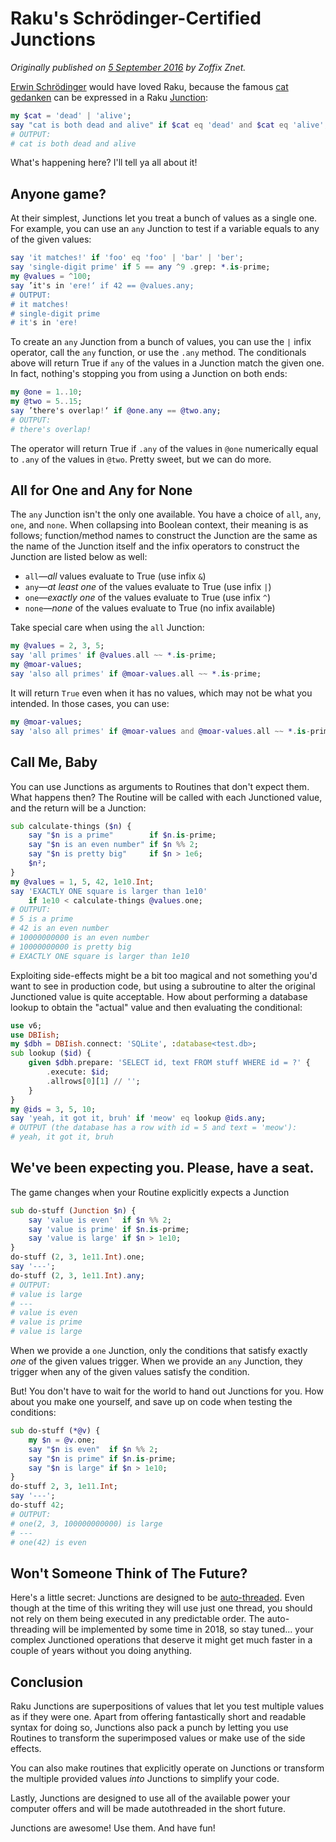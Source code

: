 # Raku's Schrödinger-Certified Junctions
    
*Originally published on [5 September 2016](https://perl6.party//post/Perl-6-Schrodinger-Certified-Junctions) by Zoffix Znet.*

[Erwin Schrödinger](https://en.wikipedia.org/wiki/Erwin_Schr%C3%B6dinger) would have loved Raku, because the famous [cat gedanken](https://en.wikipedia.org/wiki/Schr%C3%B6dinger%27s_cat) can be expressed in a Raku [Junction](https://docs.raku.org/type/Junction):

```` raku
my $cat = 'dead' | 'alive';
say "cat is both dead and alive" if $cat eq 'dead' and $cat eq 'alive';
# OUTPUT:
# cat is both dead and alive
````

What's happening here? I'll tell ya all about it!

## Anyone game?

At their simplest, Junctions let you treat a bunch of values as a single one.  For example, you can use an `any` Junction to test if a variable equals to any of the given values:

```` raku
say 'it matches!' if 'foo' eq 'foo' | 'bar' | 'ber';
say 'single-digit prime' if 5 == any ^9 .grep: *.is-prime;
my @values = ^100;
say ’it's in 'ere!‘ if 42 == @values.any;
# OUTPUT:
# it matches!
# single-digit prime
# it's in 'ere!
````

To create an `any` Junction from a bunch of values, you can use the `|` infix operator, call the `any` function, or use the `.any` method. The conditionals above will return True if `any` of the values in a Junction match the given one. In fact, nothing's stopping you from using a Junction on both ends:

```` raku
my @one = 1..10;
my @two = 5..15;
say ’there's overlap!‘ if @one.any == @two.any;
# OUTPUT:
# there's overlap!
````

The operator will return True if `.any` of the values in `@one` numerically equal to `.any` of the values in `@two`. Pretty sweet, but we can do more.

## All for One and Any for None

The `any` Junction isn't the only one available. You have a choice of `all`, `any`, `one`, and `none`.  When collapsing into Boolean context, their meaning is as follows; function/method names to construct the Junction are the same as the name of the Junction itself and the infix operators to construct the Junction are listed below as well:

- `all`—*all* values evaluate to True (use infix `&`)
- `any`—*at least one* of the values evaluate to True (use infix `|`)
- `one`—*exactly one* of the values evaluate to True (use infix `^`)
- `none`—*none* of the values evaluate to True (no infix available)

Take special care when using the `all` Junction:

```` raku
my @values = 2, 3, 5;
say 'all primes' if @values.all ~~ *.is-prime;
my @moar-values;
say 'also all primes' if @moar-values.all ~~ *.is-prime;
````

It will return `True` even when it has no values, which may not be what you intended. In those cases, you can use:

```` raku
my @moar-values;
say 'also all primes' if @moar-values and @moar-values.all ~~ *.is-prime;
````

## Call Me, Baby

You can use Junctions as arguments to Routines that don't expect them. What happens then? The Routine will be called with each Junctioned value, and the return will be a Junction:

```` raku
sub calculate-things ($n) {
    say "$n is a prime"        if $n.is-prime;
    say "$n is an even number" if $n %% 2;
    say "$n is pretty big"     if $n > 1e6;
    $n²;
}
my @values = 1, 5, 42, 1e10.Int;
say 'EXACTLY ONE square is larger than 1e10'
    if 1e10 < calculate-things @values.one;
# OUTPUT:
# 5 is a prime
# 42 is an even number
# 10000000000 is an even number
# 10000000000 is pretty big
# EXACTLY ONE square is larger than 1e10
````

Exploiting side-effects might be a bit too magical and not something you'd want to see in production code, but using a subroutine to alter the original Junctioned value is quite acceptable. How about performing a database lookup to obtain the "actual" value and then evaluating the conditional:

```` raku
use v6;
use DBIish;
my $dbh = DBIish.connect: 'SQLite', :database<test.db>;
sub lookup ($id) {
    given $dbh.prepare: 'SELECT id, text FROM stuff WHERE id = ?' {
        .execute: $id;
        .allrows[0][1] // '';
    }
}
my @ids = 3, 5, 10;
say 'yeah, it got it, bruh' if 'meow' eq lookup @ids.any;
# OUTPUT (the database has a row with id = 5 and text = 'meow'):
# yeah, it got it, bruh
````

## We've been expecting you. Please, have a seat.

The game changes when your Routine explicitly expects a Junction

```` raku
sub do-stuff (Junction $n) {
    say 'value is even'  if $n %% 2;
    say 'value is prime' if $n.is-prime;
    say 'value is large' if $n > 1e10;
}
do-stuff (2, 3, 1e11.Int).one;
say '---';
do-stuff (2, 3, 1e11.Int).any;
# OUTPUT:
# value is large
# ---
# value is even
# value is prime
# value is large
````

When we provide a `one` Junction, only the conditions that satisfy exactly *one* of the given values trigger. When we provide an `any` Junction, they trigger when any of the given values satisfy the condition.

But! You don't have to wait for the world to hand out Junctions for you.  How about you make one yourself, and save up on code when testing the conditions:

```` raku
sub do-stuff (*@v) {
    my $n = @v.one;
    say "$n is even"  if $n %% 2;
    say "$n is prime" if $n.is-prime;
    say "$n is large" if $n > 1e10;
}
do-stuff 2, 3, 1e11.Int;
say '---';
do-stuff 42;
# OUTPUT:
# one(2, 3, 100000000000) is large
# ---
# one(42) is even
````

## Won't Someone Think of The Future?

Here's a little secret: Junctions are designed to be [auto-threaded](https://en.wikipedia.org/wiki/Automatic_parallelization). Even though at the time of this writing they will use just one thread, you should not rely on them being executed in any predictable order. The auto-threading will be implemented by some time in 2018, so stay tuned... your complex Junctioned operations that deserve it might get much faster in a couple of years without you doing anything.

## Conclusion

Raku Junctions are superpositions of values that let you test multiple values as if they were one. Apart from offering fantastically short and readable syntax for doing so, Junctions also pack a punch by letting you use Routines to transform the superimposed values or make use of the side effects.

You can also make routines that explicitly operate on Junctions or transform the multiple provided values *into* Junctions to simplify your code.

Lastly, Junctions are designed to use all of the available power your computer offers and will be made autothreaded in the short future.

Junctions are awesome! Use them. And have fun!
